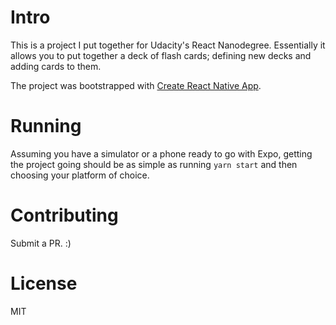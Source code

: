 # Intro

This is a project I put together for Udacity's React Nanodegree. Essentially it allows you to put
together a deck of flash cards; defining new decks and adding cards to them.

The project was bootstrapped with [Create React Native App](https://github.com/react-community/create-react-native-app).

# Running

Assuming you have a simulator or a phone ready to go with Expo, getting the project going should be as simple as running `yarn start` and then choosing your platform of choice.

# Contributing

Submit a PR. :)

# License

MIT
